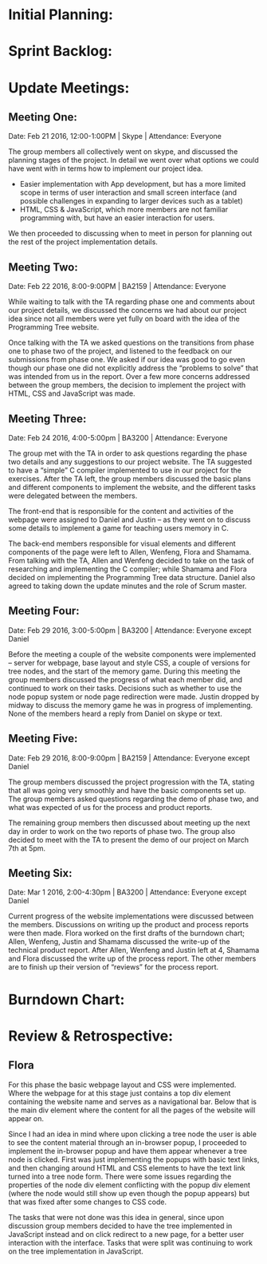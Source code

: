 Initial Planning:
=================


Sprint Backlog:
===============


Update Meetings:
================

Meeting One:
------------

Date: Feb 21 2016, 12:00-1:00PM | Skype | Attendance: Everyone

The group members all collectively went on skype, and discussed the planning stages of the project. In detail we went over what options we could have went with in terms how to implement our project idea.

-	Easier implementation with App development, but has a more limited scope in terms of user interaction and small screen interface (and possible challenges in expanding to larger devices such as a tablet)
-	HTML, CSS & JavaScript, which more members are not familiar programming with, but have an easier interaction for users.

We then proceeded to discussing when to meet in person for planning out the rest of the project implementation details.

Meeting Two:
------------

Date: Feb 22 2016, 8:00-9:00PM | BA2159 | Attendance: Everyone

While waiting to talk with the TA regarding phase one and comments about our project details, we discussed the concerns we had about our project idea since not all members were yet fully on board with the idea of the Programming Tree website.

Once talking with the TA we asked questions on the transitions from phase one to phase two of the project, and listened to the feedback on our submissions from phase one. We asked if our idea was good to go even though our phase one did not explicitly address the “problems to solve” that was intended from us in the report. Over a few more concerns addressed between the group members, the decision to implement the project with HTML, CSS and JavaScript was made. 

Meeting Three:
--------------

Date: Feb 24 2016, 4:00-5:00pm | BA3200 | Attendance: Everyone

The group met with the TA in order to ask questions regarding the phase two details and any suggestions to our project website. The TA suggested to have a “simple” C compiler implemented to use in our project for the exercises. After the TA left, the group members discussed the basic plans and different components to implement the website, and the different tasks were delegated between the members.

The front-end that is responsible for the content and activities of the webpage were assigned to Daniel and Justin – as they went on to discuss some details to implement a game for teaching users memory in C.

The back-end members responsible for visual elements and different components of the page were left to Allen, Wenfeng, Flora and Shamama. From talking with the TA, Allen and Wenfeng decided to take on the task of researching and implementing the C compiler; while Shamama and Flora decided on implementing the Programming Tree data structure. Daniel also agreed to taking down the update minutes and the role of Scrum master.

Meeting Four:
-------------

Date: Feb 29 2016, 3:00-5:00pm | BA3200 | Attendance: Everyone except Daniel

Before the meeting a couple of the website components were implemented – server for webpage, base layout and style CSS, a couple of versions for tree nodes, and the start of the memory game. During this meeting the group members discussed the progress of what each member did, and continued to work on their tasks. Decisions such as whether to use the node popup system or node page redirection were made. Justin dropped by midway to discuss the memory game he was in progress of implementing. None of the members heard a reply from Daniel on skype or text.

Meeting Five: 
--------------

Date: Feb 29 2016, 8:00-9:00pm | BA2159 | Attendance: Everyone except Daniel

The group members discussed the project progression with the TA, stating that all was going very smoothly and have the basic components set up. The group members asked questions regarding the demo of phase two, and what was expected of us for the process and product reports.

The remaining group members then discussed about meeting up the next day in order to work on the two reports of phase two. The group also decided to meet with the TA to present the demo of our project on March 7th at 5pm.

Meeting Six:
-------------

Date: Mar 1 2016, 2:00-4:30pm | BA3200 | Attendance: Everyone except Daniel

Current progress of the website implementations were discussed between the members. Discussions on writing up the product and process reports were then made. Flora worked on the first drafts of the burndown chart; Allen, Wenfeng, Justin and Shamama discussed the write-up of the technical product report. After Allen, Wenfeng and Justin left at 4, Shamama and Flora discussed the write up of the process report. The other members are to finish up their version of “reviews” for the process report. 

Burndown Chart:
===============



Review & Retrospective:
========================

Flora
---------

For this phase the basic webpage layout and CSS were implemented. Where the webpage for at this stage just contains a top div element containing the website name and serves as a navigational bar. Below that is the main div element where the content for all the pages of the website will appear on.

Since I had an idea in mind where upon clicking a tree node the user is able to see the content material through an in-browser popup, I proceeded to implement the in-browser popup and have them appear whenever a tree node is clicked. First was just implementing the popups with basic text links, and then changing around HTML and CSS elements to have the text link turned into a tree node form. There were some issues regarding the properties of the node div element conflicting with the popup div element (where the node would still show up even though the popup appears) but that was fixed after some changes to CSS code.

The tasks that were not done was this idea in general, since upon discussion group members decided to have the tree implemented in JavaScript instead and on click redirect to a new page, for a better user interaction with the interface. Tasks that were split was continuing to work on the tree implementation in JavaScript.

